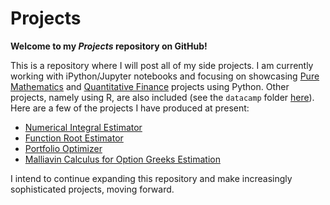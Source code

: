 # **Projects**

**Welcome to my *Projects* repository on GitHub!** 

This is a repository where I will post all of my side projects. I am currently working with iPython/Jupyter notebooks and focusing on showcasing <a href = 'https://github.com/mzakariaz/Projects/tree/main/mathematics/Python'>Pure Mathematics</a> and <a href = 'https://github.com/mzakariaz/Projects/tree/main/quantitative_finance/Python'>Quantitative Finance</a> projects using Python. Other projects, namely using R, are also included (see the `datacamp` folder <a href = 'https://github.com/mzakariaz/Projects/tree/main/datacamp'>here</a>). Here are a few of the projects I have produced at present:
<ul>
  <li>
    <a href = 'https://github.com/mzakariaz/Projects/blob/main/mathematics/Python/numerical_integral_estimator.ipynb'>Numerical Integral Estimator</a>
  </li>
  <li>
    <a href = 'https://github.com/mzakariaz/Projects/blob/main/mathematics/Python/function_root_estimator.ipynb'>Function Root Estimator</a>
  </li>
  <li>
    <a href = 'https://github.com/mzakariaz/Projects/blob/main/quantitative_finance/Python/portfolio_optimizer.ipynb'>Portfolio Optimizer</a>
  </li>
  <li>
    <a href = 'https://github.com/mzakariaz/Projects/blob/main/quantitative_finance/Python/malliavin_calculus_for_option_greeks_estimation.ipynb'>Malliavin Calculus for Option Greeks Estimation</a>
  </li>
</ul>

I intend to continue expanding this repository and make increasingly sophisticated projects, moving forward.
